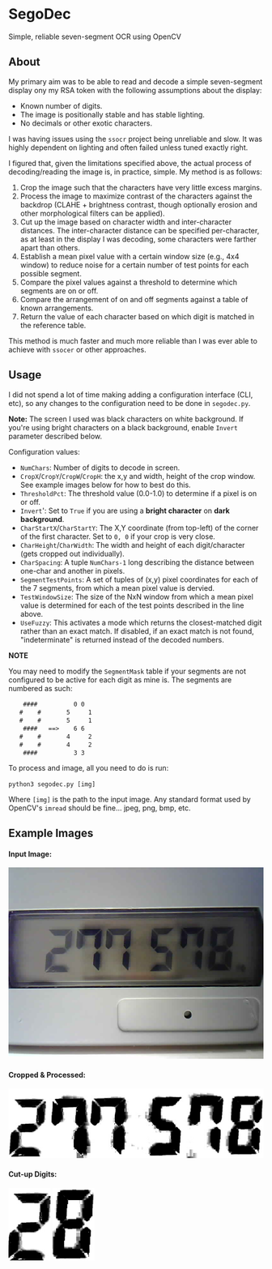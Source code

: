 # SegoDec

Simple, reliable seven-segment OCR using OpenCV

## About

My primary aim was to be able to read and decode a simple seven-segment display ony my RSA token with the following assumptions about the display:

* Known number of digits.
* The image is positionally stable and has stable lighting.
* No decimals or other exotic characters.

I was having issues using the `ssocr` project being unreliable and slow. It was highly dependent on lighting and often failed unless tuned exactly right.

I figured that, given the limitations specified above, the actual process of decoding/reading the image is, in practice, simple. My method is as follows:

1. Crop the image such that the characters have very little excess margins.
2. Process the image to maximize contrast of the characters against the backdrop (CLAHE + brightness contrast, though optionally erosion and other morphological filters can be applied).
3. Cut up the image based on character width and inter-character distances. The inter-character distance can be specified per-character, as at least in the display I was decoding, some characters were farther apart than others.
4. Establish a mean pixel value with a certain window size (e.g., 4x4 window) to reduce noise for a certain number of test points for each possible segment.
5. Compare the pixel values against a threshold to determine which segments are on or off.
6. Compare the arrangement of on and off segments against a table of known arrangements.
7. Return the value of each character based on which digit is matched in the reference table.

This method is much faster and much more reliable than I was ever able to achieve with `ssocer` or other approaches.

## Usage

I did not spend a lot of time making adding a configuration interface (CLI, etc), so any changes to the configuration need to be done in `segodec.py`.

**Note:** The screen I used was black characters on white background. If you're using bright characters on a black background, enable `Invert` parameter described below.

Configuration values:

* `NumChars`: Number of digits to decode in screen.
* `CropX`/`CropY`/`CropW`/`CropH`: the x,y and width, height of the crop window. See example images below for how to best do this.
* `ThresholdPct`: The threshold value (0.0-1.0) to determine if a pixel is on or off.
* `Invert`': Set to `True` if you are using a **bright character** on **dark background**.
* `CharStartX`/`CharStartY`: The X,Y coordinate (from top-left) of the corner of the first character. Set to `0, 0` if your crop is very close.
* `CharHeight`/`CharWidth`: The width and height of each digit/character (gets cropped out individually).
* `CharSpacing`: A tuple `NumChars-1` long describing the distance between one-char and another in pixels.
* `SegmentTestPoints`: A set of tuples of (x,y) pixel coordinates for each of the 7 segments, from which a mean pixel value is dervied.
* `TestWindowSize`: The size of the NxN window from which a mean pixel value is determined for each of the test points described in the line above.
* `UseFuzzy`: This activates a mode which returns the closest-matched digit rather than an exact match. If disabled, if an exact match is not found, "indeterminate" is returned instead of the decoded numbers.

**NOTE**

You may need to modify the `SegmentMask` table if your segments are not configured to be active for each digit as mine is. The segments are numbered as such:

        ####          0 0
       #    #       5     1
       #    #       5     1
        ####   ==>    6 6
       #    #       4     2
       #    #       4     2
        ####          3 3

To process and image, all you need to do is run:

`python3 segodec.py [img]` 

Where `[img]` is the path to the input image. Any standard format used by OpenCV's `imread` should be fine... jpeg, png, bmp, etc.

## Example Images

#### Input Image:

![Input Image](readme/input.jpg)

#### Cropped & Processed:

![Cropped and Processed](readme/processed.jpg)

#### Cut-up Digits:

![First Digit](readme/0.jpg) ![Last Digit](readme/5.jpg)

